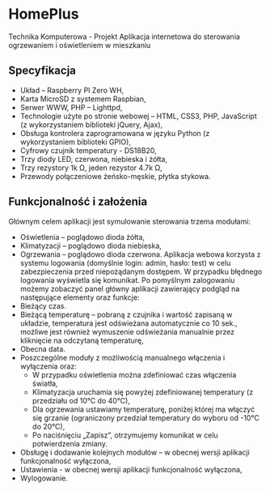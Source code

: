 # HomePlus
Technika Komputerowa - Projekt
Aplikacja internetowa do sterowania ogrzewaniem i oświetleniem w mieszkaniu

## Specyfikacja
* Układ – Raspberry PI Zero WH,
* Karta MicroSD z systemem Raspbian,
* Serwer WWW, PHP – Lighttpd,
* Technologie użyte po stronie webowej – HTML, CSS3, PHP, JavaScript 
(z wykorzystaniem biblioteki jQuery, Ajax),
* Obsługa kontrolera zaprogramowana w języku Python 
(z wykorzystaniem biblioteki GPIO),
* Cyfrowy czujnik temperatury - DS18B20,
* Trzy diody LED, czerwona, niebieska i żółta,
* Trzy rezystory 1k Ω, jeden rezystor 4.7k Ω,
* Przewody połączeniowe żeńsko-męskie, płytka stykowa.

## Funkcjonalność i założenia
Głównym celem aplikacji jest symulowanie sterowania trzema modułami:
* Oświetlenia – poglądowo dioda żółta,
* Klimatyzacji – poglądowo dioda niebieska, 
* Ogrzewania – poglądowo dioda czerwona.
Aplikacja webowa korzysta z systemu logowania (domyślnie login: admin, hasło: test) w celu zabezpieczenia przed niepożądanym dostępem. W przypadku błędnego logowania wyświetla się komunikat. Po pomyślnym zalogowaniu możemy zobaczyć panel główny aplikacji zawierający podgląd na następujące elementy oraz funkcje:
* Bieżący czas.
* Bieżącą temperaturę – pobraną z czujnika i wartość zapisaną w układzie, temperatura jest odświeżana automatycznie co 10 sek., możliwe jest również wymuszenie odświeżania manualnie przez kliknięcie na odczytaną temperaturę,
* Obecna data.
* Poszczególne moduły z możliwością manualnego włączenia i wyłączenia oraz: 
    * W przypadku oświetlenia można zdefiniować czas włączenia światła, 
    * Klimatyzacja uruchamia się powyżej zdefiniowanej temperatury (z przedziału od 10°C do 40°C),
    * Dla ogrzewania ustawiamy temperaturę, poniżej której ma włączyć się grzanie (ograniczony przedział temperatury do wyboru od -10°C do 20°C),
    * Po naciśnięciu „Zapisz”, otrzymujemy komunikat w celu potwierdzenia zmiany.
* Obsługę i dodawanie kolejnych modułów – w obecnej wersji aplikacji funkcjonalność wyłączona,
* Ustawienia - w obecnej wersji aplikacji funkcjonalność wyłączona,
* Wylogowanie.

